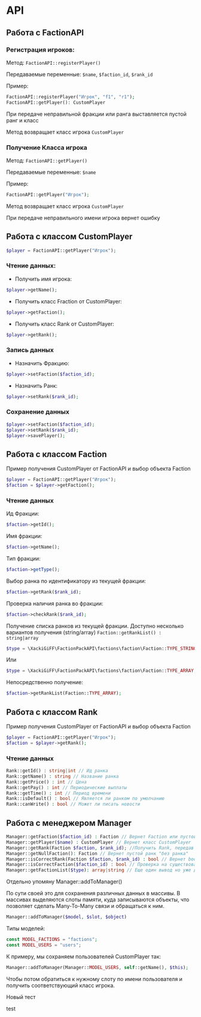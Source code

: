 # API

## Работа с FactionAPI
### Регистрация игроков:
Метод: ```FactionAPI::registerPlayer()```

Передаваемые переменные: ```$name```, ```$faction_id```, ```$rank_id```

Пример:
```php
FactionAPI::registerPlayer("Игрок", "f1", "r1");
FactionAPI::getPlayer(): CustomPlayer
```

При передаче неправильной фракции или ранга выставляется пустой ранг и класс

Метод возвращает класс игрока ```CustomPlayer```
### Получение Класса игрока
Метод: ```FactionAPI::getPlayer()```

Передаваемые переменные: ```$name```

Пример:
```php
FactionAPI::getPlayer("Игрок");
```

Метод возвращает класс игрока ```CustomPlayer```

При передаче неправильного имени игрока вернет ошибку

## Работа с классом CustomPlayer

```php
$player = FactionAPI::getPlayer("Игрок");
```
### Чтение данных:
- Получить имя игрока:
```php
$player->getName();
```
- Получить класс Fraction от CustomPlayer:
```php
$player->getFaction();
```
- Получить класс Rank от CustomPlayer:
```php
$player->getRank();
```
### Запись данных
- Назначить Фракцию:
```php
$player->setFaction($faction_id);
```
- Назначить Ранк:
```php
$player->setRank($rank_id);
```
### Сохранение данных
```php
$player->setFaction($faction_id);
$player->setRank($rank_id);
$player->savePlayer();

```


## Работа с классом Faction
Пример получения CustomPlayer от FactionAPI и выбор объекта Faction
```php
$player = FactionAPI::getPlayer("Игрок");
$faction = $player->getFaction();
```
### Чтение данных
Ид Фракции:
```php
$faction->getId();
```
Имя фракции:
```php
$faction->getName();
```
Тип фракции:
```php
$faction->getType();
```
Выбор ранка по идентификатору из текущей фракции:
```php
$faction->getRank($rank_id);
```
Проверка наличия ранка во фракции:
```php
$faction->checkRank($rank_id);
```
Получение списка ранков из текущей фракции. Доступно несколько вариантов получения (string/array)
```Faction::getRankList() : string|array```
```php
$type = \XackiGiFF\FactionPackAPI\factions\faction\Faction::TYPE_STRING;
```
Или
```php
$type = \XackiGiFF\FactionPackAPI\factions\faction\Faction::TYPE_ARRAY;
```
Непосредственно получение:
```php
$faction->getRankList(Faction::TYPE_ARRAY);
```

## Работа с классом Rank
Пример получения CustomPlayer от FactionAPI и выбор объекта Faction
```php
$player = FactionAPI::getPlayer("Игрок");
$faction = $player->getRank();
```
### Чтение данных
```php
Rank::getId() : string|int // Ид ранка
Rank::getName() : string // Название ранка
Rank::getPrice() : int // Цена
Rank::getPay() : int // Периодические выплаты
Rank::getTime() : int // Период времени
Rank::isDefault() : bool // Является ли ранком по умолчанию
Rank::canWrite() : bool // Может ли писать новости

```
## Работа с менеджером Manager
```php
Manager::getFaction($faction_id) : Faction // Вернет Faction или пустой Faction-заглушку
Manager::getPlayer($name) : CustomPlayer // Вернет класс CustomPlayer
Manager::getRank(Faction $faction, $rank_id); //Получить Rank, передав в параметрах Faction и $rank_id
Manager::getNullFaction(): Faction // Вернет пустой ранк "без ранка"
Manager::isCorrectRank(Faction $faction, $rank_id) : bool // Вернет bool знаечение, есть ли такой ранк у фракции
Manager::isCorrectFaction($faction_id) : bool // Проверка на существование фракции
Manager::getFactionList($type): array|string // Еще один вывод но уже для списка фракций
```
Отдельно упомяну Manager::addToManager()

По сути своей это 
для сохранения различных данных в массивы.
В массивах выделяются слоты памяти, куда записываются объекты, что позволяет сделать Many-To-Many связи и обращаться к ним.

```php
Manager::addToManager($model, $slot, $object)
```

Типы моделей:
```php
const MODEL_FACTIONS = "factions";
const MODEL_USERS = "users";
```

К примеру, мы сохраняем пользователей CustomPlayer так:
```php
Manager::addToManager(Manager::MODEL_USERS, self::getName(), $this);
```

Чтобы потом обратиться к нужному слоту по имени пользователя и получить соответствующий класс игрока.

Новый тест


test